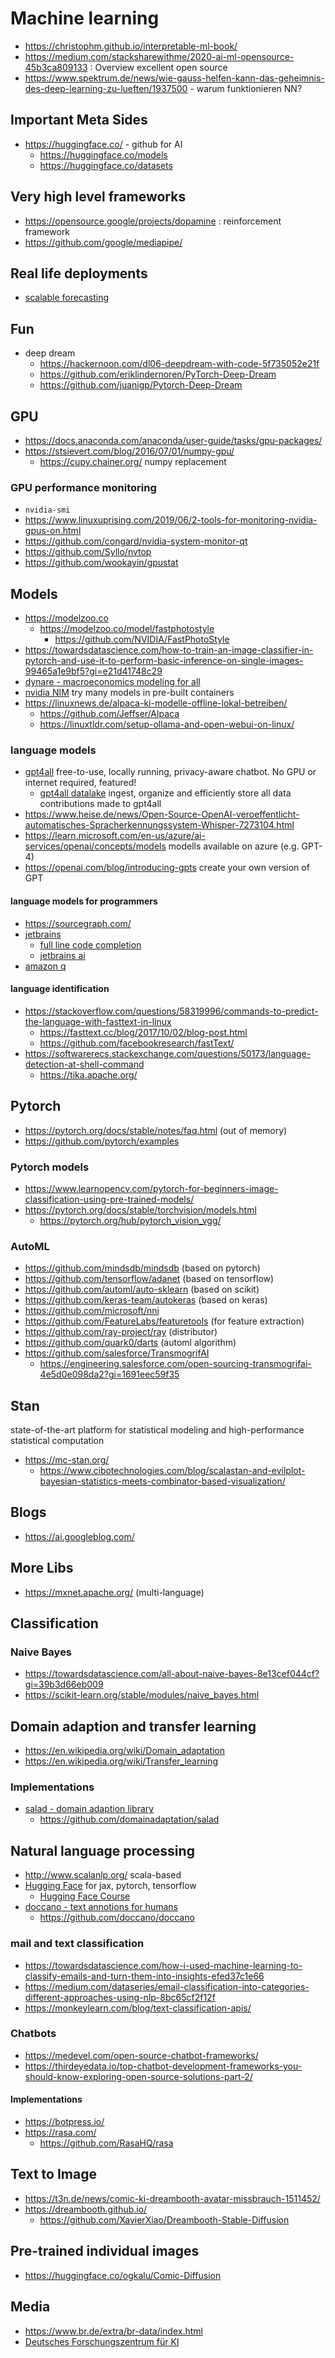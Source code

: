 # Machine learning

* https://christophm.github.io/interpretable-ml-book/
* https://medium.com/stacksharewithme/2020-ai-ml-opensource-45b3ca809133 : Overview excellent open source
* https://www.spektrum.de/news/wie-gauss-helfen-kann-das-geheimnis-des-deep-learning-zu-lueften/1937500 - warum funktionieren NN?

## Important Meta Sides

* https://huggingface.co/ - github for AI
  + https://huggingface.co/models
  + https://huggingface.co/datasets

## Very high level frameworks

* https://opensource.google/projects/dopamine : reinforcement framework
* https://github.com/google/mediapipe/

## Real life deployments

* [scalable forecasting](https://doordash.engineering/2021/08/31/increasing-operational-efficiency-with-scalable-forecasting/)

## Fun

* deep dream
  + https://hackernoon.com/dl06-deepdream-with-code-5f735052e21f
  + https://github.com/eriklindernoren/PyTorch-Deep-Dream
  + https://github.com/juanigp/Pytorch-Deep-Dream

## GPU

* https://docs.anaconda.com/anaconda/user-guide/tasks/gpu-packages/
* https://stsievert.com/blog/2016/07/01/numpy-gpu/
  + https://cupy.chainer.org/ numpy replacement

### GPU performance monitoring

* `nvidia-smi`
* https://www.linuxuprising.com/2019/06/2-tools-for-monitoring-nvidia-gpus-on.html
* https://github.com/congard/nvidia-system-monitor-qt
* https://github.com/Syllo/nvtop
* https://github.com/wookayin/gpustat

## Models

* https://modelzoo.co
  + https://modelzoo.co/model/fastphotostyle
    - https://github.com/NVIDIA/FastPhotoStyle
* https://towardsdatascience.com/how-to-train-an-image-classifier-in-pytorch-and-use-it-to-perform-basic-inference-on-single-images-99465a1e9bf5?gi=e21d41748c29
* [dynare - macroeconomics modeling for all](https://www.dynare.org/)
* [nvidia NIM](https://developer.nvidia.com/blog/access-to-nvidia-nim-now-available-free-to-developer-program-members/) try many models in pre-built containers
* https://linuxnews.de/alpaca-ki-modelle-offline-lokal-betreiben/
  + https://github.com/Jeffser/Alpaca
  + https://linuxtldr.com/setup-ollama-and-open-webui-on-linux/

### language models

* [gpt4all](https://gpt4all.io/index.html) free-to-use, locally running, privacy-aware chatbot. No GPU or internet required, featured!
  + [gpt4all datalake](https://github.com/nomic-ai/gpt4all-datalake) ingest, organize and efficiently store all data contributions made to gpt4all
* https://www.heise.de/news/Open-Source-OpenAI-veroeffentlicht-automatisches-Spracherkennungssystem-Whisper-7273104.html
* https://learn.microsoft.com/en-us/azure/ai-services/openai/concepts/models modells available on azure (e.g. GPT-4)
* https://openai.com/blog/introducing-gpts create your own version of GPT

#### language models for programmers

* https://sourcegraph.com/
* [jetbrains](https://blog.jetbrains.com/ai/2024/08/jetbrains-ai-assistant-2024-2/)
  + [full line code completion](https://blog.jetbrains.com/blog/2024/04/04/full-line-code-completion-in-jetbrains-ides-all-you-need-to-know/)
  + [jetbrains ai](https://www.jetbrains.com/ai/)
* [amazon q](https://aws.amazon.com/de/q/)

#### language identification

* https://stackoverflow.com/questions/58319996/commands-to-predict-the-language-with-fasttext-in-linux
  + https://fasttext.cc/blog/2017/10/02/blog-post.html
  + https://github.com/facebookresearch/fastText/
* https://softwarerecs.stackexchange.com/questions/50173/language-detection-at-shell-command
  + https://tika.apache.org/

## Pytorch

* https://pytorch.org/docs/stable/notes/faq.html (out of memory)
* https://github.com/pytorch/examples

### Pytorch models

* https://www.learnopencv.com/pytorch-for-beginners-image-classification-using-pre-trained-models/
* https://pytorch.org/docs/stable/torchvision/models.html
  + https://pytorch.org/hub/pytorch_vision_vgg/

### AutoML

* https://github.com/mindsdb/mindsdb (based on pytorch)
* https://github.com/tensorflow/adanet (based on tensorflow)
* https://github.com/automl/auto-sklearn (based on scikit)
* https://github.com/keras-team/autokeras (based on keras)
* https://github.com/microsoft/nni
* https://github.com/FeatureLabs/featuretools (for feature extraction)
* https://github.com/ray-project/ray (distributor)
* https://github.com/quark0/darts (automl algorithm)
* https://github.com/salesforce/TransmogrifAI
  + https://engineering.salesforce.com/open-sourcing-transmogrifai-4e5d0e098da2?gi=1691eec59f35

## Stan

state-of-the-art platform for statistical modeling and high-performance statistical computation

* https://mc-stan.org/
  + https://www.cibotechnologies.com/blog/scalastan-and-evilplot-bayesian-statistics-meets-combinator-based-visualization/

## Blogs

* https://ai.googleblog.com/

## More Libs

* https://mxnet.apache.org/ (multi-language)

## Classification

### Naive Bayes

* https://towardsdatascience.com/all-about-naive-bayes-8e13cef044cf?gi=39b3d66eb009
* https://scikit-learn.org/stable/modules/naive_bayes.html

## Domain adaption and transfer learning

* https://en.wikipedia.org/wiki/Domain_adaptation
* https://en.wikipedia.org/wiki/Transfer_learning

### Implementations

* [salad - domain adaption library](https://domainadaptation.org/)
  + https://github.com/domainadaptation/salad

## Natural language processing

* http://www.scalanlp.org/ scala-based
* [Hugging Face](https://huggingface.co/) for jax, pytorch, tensorflow
  + [Hugging Face Course](https://huggingface.co/course/chapter1/1)
* [doccano - text annotions for humans](https://doccano.herokuapp.com/de)
  + https://github.com/doccano/doccano

### mail and text classification

* https://towardsdatascience.com/how-i-used-machine-learning-to-classify-emails-and-turn-them-into-insights-efed37c1e66
* https://medium.com/dataseries/email-classification-into-categories-different-approaches-using-nlp-8bc65cf2f12f
* https://monkeylearn.com/blog/text-classification-apis/

### Chatbots

* https://medevel.com/open-source-chatbot-frameworks/
* https://thirdeyedata.io/top-chatbot-development-frameworks-you-should-know-exploring-open-source-solutions-part-2/

#### Implementations

* https://botpress.io/
* https://rasa.com/
  + https://github.com/RasaHQ/rasa

## Text to Image

* https://t3n.de/news/comic-ki-dreambooth-avatar-missbrauch-1511452/
* https://dreambooth.github.io/
  + https://github.com/XavierXiao/Dreambooth-Stable-Diffusion

## Pre-trained individual images

* https://huggingface.co/ogkalu/Comic-Diffusion

## Media

* https://www.br.de/extra/br-data/index.html
* [Deutsches Forschungszentrum für KI](https://www.dfki.de/web)
